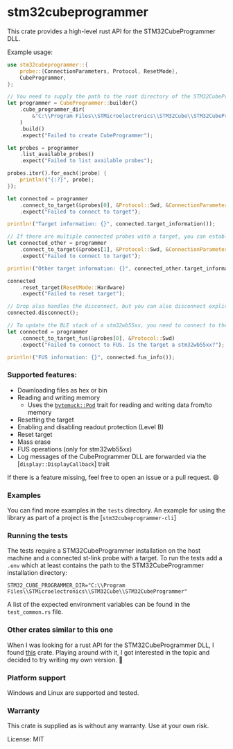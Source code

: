 # stm32cubeprogrammer

This crate provides a high-level rust API for the STM32CubeProgrammer DLL.

Example usage:
```rust
use stm32cubeprogrammer::{
    probe::{ConnectionParameters, Protocol, ResetMode},
    CubeProgrammer,
};

// You need to supply the path to the root directory of the STM32CubeProgrammer installation
let programmer = CubeProgrammer::builder()
    .cube_programmer_dir(
        &"C:\\Program Files\\STMicroelectronics\\STM32Cube\\STM32CubeProgrammer",
    )
    .build()
    .expect("Failed to create CubeProgrammer");

let probes = programmer
    .list_available_probes()
    .expect("Failed to list available probes");

probes.iter().for_each(|probe| {
    println!("{:?}", probe);
});

let connected = programmer
    .connect_to_target(&probes[0], &Protocol::Swd, &ConnectionParameters::default())
    .expect("Failed to connect to target");

println!("Target information: {}", connected.target_information());

// If there are multiple connected probes with a target, you can establish multiple connections simultaneously
let connected_other = programmer
    .connect_to_target(&probes[1], &Protocol::Swd, &ConnectionParameters::default())
    .expect("Failed to connect to target");

println!("Other target information: {}", connected_other.target_information());

connected
    .reset_target(ResetMode::Hardware)
    .expect("Failed to reset target");

// Drop also handles the disconnect, but you can also disconnect explicitly
connected.disconnect();

// To update the BLE stack of a stm32wb55xx, you need to connect to the FUS
let connected = programmer
    .connect_to_target_fus(&probes[0], &Protocol::Swd)
    .expect("Failed to connect to FUS. Is the target a stm32wb55xx?");

println!("FUS information: {}", connected.fus_info());
```

### Supported features:
- Downloading files as hex or bin
- Reading and writing memory
    - Uses the [`bytemuck::Pod`](https://docs.rs/bytemuck/1.21.0/bytemuck/trait.Pod.html) trait for reading and writing data from/to memory
- Resetting the target
- Enabling and disabling readout protection (Level B)
- Reset target
- Mass erase
- FUS operations (only for stm32wb55xx)
- Log messages of the CubeProgrammer DLL are forwarded via the [`display::DisplayCallback`] trait

If there is a feature missing, feel free to open an issue or a pull request. :smile:

### Examples
You can find more examples in the `tests` directory. An example for using the library as part of a project is the [`stm32cubeprogrammer-cli`]

### Running the tests
The tests require a STM32CubeProgrammer installation on the host machine and a connected st-link probe with a target.
To run the tests add a `.env` which at least contains the path to the STM32CubeProgrammer installation directory:
```env
STM32_CUBE_PROGRAMMER_DIR="C:\\Program Files\\STMicroelectronics\\STM32Cube\\STM32CubeProgrammer"
```
A list of the expected environment variables can be found in the `test_common.rs` file.

### Other crates similar to this one
When I was looking for a rust API for the STM32CubeProgrammer DLL, I found [this](https://github.com/wervin/stm32cubeprog-rs) crate.
Playing around with it, I got interested in the topic and decided to try writing my own version. :rocket:

### Platform support
Windows and Linux are supported and tested.

### Warranty
This crate is supplied as is without any warranty. Use at your own risk.

License: MIT
